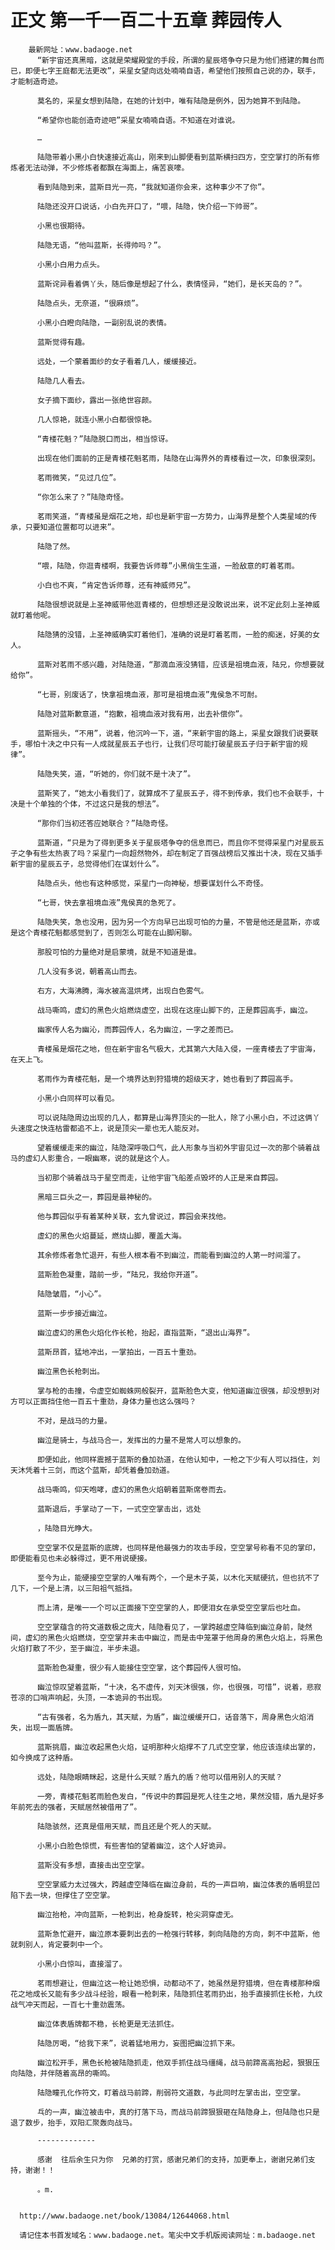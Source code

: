 # 正文 第一千一百二十五章 葬园传人
        最新网址：www.badaoge.net
          “新宇宙还真黑暗，这就是荣耀殿堂的手段，所谓的星辰塔争夺只是为他们搭建的舞台而已，即便七字王庭都无法更改”，采星女望向远处喃喃自语，希望他们按照自己说的办，联手，才能制造奇迹。
      
          莫名的，采星女想到陆隐，在她的计划中，唯有陆隐是例外，因为她算不到陆隐。
      
          “希望你也能创造奇迹吧”采星女喃喃自语。不知道在对谁说。
      
          …
      
          陆隐带着小黑小白快速接近高山，刚来到山脚便看到蓝斯横扫四方，空空掌打的所有修炼者无法动弹，不少修炼者都飘在海面上，痛苦哀嚎。
      
          看到陆隐到来，蓝斯目光一亮，“我就知道你会来，这种事少不了你”。
      
          陆隐还没开口说话，小白先开口了，“喂，陆隐，快介绍一下帅哥”。
      
          小黑也很期待。
      
          陆隐无语，“他叫蓝斯，长得帅吗？”。
      
          小黑小白用力点头。
      
          蓝斯诧异看着俩丫头，随后像是想起了什么，表情怪异，“她们，是长天岛的？”。
      
          陆隐点头，无奈道，“很麻烦”。
      
          小黑小白瞪向陆隐，一副别乱说的表情。
      
          蓝斯觉得有趣。
      
          远处，一个蒙着面纱的女子看着几人，缓缓接近。
      
          陆隐几人看去。
      
          女子摘下面纱，露出一张绝世容颜。
      
          几人惊艳，就连小黑小白都很惊艳。
      
          “青楼花魁？”陆隐脱口而出，相当惊讶。
      
          出现在他们面前的正是青楼花魁茗雨，陆隐在山海界外的青楼看过一次，印象很深刻。
      
          茗雨微笑，“见过几位”。
      
          “你怎么来了？”陆隐奇怪。
      
          茗雨笑道，“青楼虽是烟花之地，却也是新宇宙一方势力，山海界是整个人类星域的传承，只要知道位置都可以进来”。
      
          陆隐了然。
      
          “喂，陆隐，你逛青楼啊，我要告诉师尊”小黑俏生生道，一脸敌意的盯着茗雨。
      
          小白也不爽，“肯定告诉师尊，还有神威师兄”。
      
          陆隐很想说就是上圣神威带他逛青楼的，但想想还是没敢说出来，说不定此刻上圣神威就盯着他呢。
      
          陆隐猜的没错，上圣神威确实盯着他们，准确的说是盯着茗雨，一脸的痴迷，好美的女人。
      
          蓝斯对茗雨不感兴趣，对陆隐道，“那滴血液没猜错，应该是祖境血液，陆兄，你想要就给你”。
      
          “七哥，别废话了，快拿祖境血液，那可是祖境血液”鬼侯急不可耐。
      
          陆隐对蓝斯歉意道，“抱歉，祖境血液对我有用，出去补偿你”。
      
          蓝斯摇头，“不用”，说着，他沉吟一下，道，“来新宇宙的路上，采星女跟我们说要联手，哪怕十决之中只有一人成就星辰五子也行，让我们尽可能打破星辰五子归于新宇宙的规律”。
      
          陆隐失笑，道，“听她的，你们就不是十决了”。
      
          蓝斯笑了，“她太小看我们了，就算成不了星辰五子，得不到传承，我们也不会联手，十决是十个单独的个体，不过这只是我的想法”。
      
          “那你们当初还答应她联合？”陆隐奇怪。
      
          蓝斯道，“只是为了得到更多关于星辰塔争夺的信息而已，而且你不觉得采星门对星辰五子之争有些太热衷了吗？采星门一向超然物外，却在制定了百强战榜后又推出十决，现在又插手新宇宙的星辰五子，总觉得他们在谋划什么”。
      
          陆隐点头，他也有这种感觉，采星门一向神秘，想要谋划什么不奇怪。
      
          “七哥，快去拿祖境血液”鬼侯真的急死了。
      
          陆隐失笑，急也没用，因为另一个方向早已出现可怕的力量，不管是他还是蓝斯，亦或是这个青楼花魁都感觉到了，否则怎么可能在山脚闲聊。
      
          那股可怕的力量绝对是启蒙境，就是不知道是谁。
      
          几人没有多说，朝着高山而去。
      
          右方，大海沸腾，海水被高温烘烤，出现白色雾气。
      
          战马嘶鸣，虚幻的黑色火焰燃烧虚空，出现在这座山脚下的，正是葬园高手，幽泣。
      
          幽家传人名为幽沁，而葬园传人，名为幽泣，一字之差而已。
      
          青楼虽是烟花之地，但在新宇宙名气极大，尤其第六大陆入侵，一座青楼去了宇宙海，在天上飞。
      
          茗雨作为青楼花魁，是一个境界达到狩猎境的超级天才，她也看到了葬园高手。
      
          小黑小白同样可以看见。
      
          可以说陆隐周边出现的几人，都算是山海界顶尖的一批人，除了小黑小白，不过这俩丫头速度之快连枯雷都追不上，说是顶尖一辈也无人能反对。
      
          望着缓缓走来的幽泣，陆隐深呼吸口气，此人形象与当初外宇宙见过一次的那个骑着战马的虚幻人影重合，一眼幽寒，说的就是这个人。
      
          当初那个骑着战马于星空而走，让他宇宙飞船差点毁坏的人正是来自葬园。
      
          黑暗三巨头之一，葬园是最神秘的。
      
          他与葬园似乎有着某种关联，玄九曾说过，葬园会来找他。
      
          虚幻的黑色火焰蔓延，燃烧山脚，覆盖大海。
      
          其余修炼者急忙退开，有些人根本看不到幽泣，而能看到幽泣的人第一时间溜了。
      
          蓝斯脸色凝重，踏前一步，“陆兄，我给你开道”。
      
          陆隐皱眉，“小心”。
      
          蓝斯一步步接近幽泣。
      
          幽泣虚幻的黑色火焰化作长枪，抬起，直指蓝斯，“退出山海界”。
      
          蓝斯昂首，猛地冲出，一掌拍出，一百五十重劲。
      
          幽泣黑色长枪刺出。
      
          掌与枪的击撞，令虚空如蜘蛛网般裂开，蓝斯脸色大变，他知道幽泣很强，却没想到对方可以正面挡住他一百五十重劲，身体力量也这么强吗？
      
          不对，是战马的力量。
      
          幽泣是骑士，与战马合一，发挥出的力量不是常人可以想象的。
      
          即便如此，他同样震撼于蓝斯的叠加劲道，在他认知中，一枪之下少有人可以挡住，刘天沐凭着十三剑，而这个蓝斯，却凭着叠加劲道。
      
          战马嘶鸣，仰天咆哮，虚幻的黑色火焰朝着蓝斯席卷而去。
      
          蓝斯退后，手掌动了一下，一式空空掌击出，远处
      
          ，陆隐目光睁大。
      
          空空掌不仅是蓝斯的底牌，也同样是他最强力的攻击手段，空空掌号称看不见的掌印，即便能看见也未必躲得过，更不用说硬接。
      
          至今为止，能硬接空空掌的人唯有两个，一个是木子英，以木化天赋硬抗，但也抗不了几下，一个是上清，以三阳祖气抵挡。
      
          而上清，是唯一一个可以正面接下空空掌的人，即便泪女在承受空空掌后也吐血。
      
          空空掌蕴含的符文道数极之庞大，陆隐看见了，一掌跨越虚空降临到幽泣身前，陡然间，虚幻的黑色火焰燃烧，空空掌并未击中幽泣，而是击中笼罩于他周身的黑色火焰上，将黑色火焰打散了不少，至于幽泣，半步未退。
      
          蓝斯脸色凝重，很少有人能接住空空掌，这个葬园传人很可怕。
      
          幽泣惊叹望着蓝斯，“十决，名不虚传，刘天沐很强，你，也很强，可惜”，说着，悲寂苍凉的口哨声响起，头顶，一本诡异的书出现。
      
          “古有强者，名为盾九，其天赋，为盾”，幽泣缓缓开口，话音落下，周身黑色火焰消失，出现一面盾牌。
      
          蓝斯挑眉，幽泣收起黑色火焰，证明那种火焰撑不了几式空空掌，他应该连续出掌的，如今换成了这种盾。
      
          远处，陆隐眼睛眯起，这是什么天赋？盾九的盾？他可以借用别人的天赋？
      
          一旁，青楼花魁茗雨脸色发白，“传说中的葬园是死人往生之地，果然没错，盾九是好多年前死去的强者，天赋居然被借用了”。
      
          陆隐骇然，还真是借用天赋，而且还是个死人的天赋。
      
          小黑小白脸色惊慌，有些害怕的望着幽泣，这个人好诡异。
      
          蓝斯没有多想，直接击出空空掌。
      
          空空掌威力太过强大，跨越虚空降临在幽泣身前，乓的一声巨响，幽泣体表的盾明显凹陷下去一块，但撑住了空空掌。
      
          幽泣抬枪，冲向蓝斯，一枪刺出，枪身旋转，枪尖洞穿虚无。
      
          蓝斯急忙避开，幽泣原本要刺出去的一枪强行转移，刺向陆隐的方向，刺不中蓝斯，他就刺别人，肯定要刺中一个。
      
          小黑小白惊叫，直接溜了。
      
          茗雨想避让，但幽泣这一枪让她恐惧，动都动不了，她虽然是狩猎境，但在青楼那种烟花之地成长又能有多少战斗经验，眼看一枪刺来，陆隐抓住茗雨扔出，抬手直接抓住长枪，九纹战气冲天而起，一百七十重劲震荡。
      
          幽泣体表盾牌都不稳，长枪更是无法抓住。
      
          陆隐厉喝，“给我下来”，说着猛地用力，妄图把幽泣抓下来。
      
          幽泣松开手，黑色长枪被陆隐抓走，他双手抓住战马缰绳，战马前蹄高高抬起，狠狠压向陆隐，并伴随着高昂的嘶鸣。
      
          陆隐瞳孔化作符文，盯着战马前蹄，削弱符文道数，与此同时左掌击出，空空掌。
      
          乓的一声，幽泣被击中，真的打落下马，而战马前蹄狠狠砸在陆隐身上，但陆隐也只是退了数步，抬手，双阳汇聚轰向战马。
      
          -------------
      
          感谢  往后余生只为你  兄弟的打赏，感谢兄弟们的支持，加更奉上，谢谢兄弟们支持，谢谢！！
      
          。m.
      
      
      http://www.badaoge.net/book/13084/12644068.html
      
      请记住本书首发域名：www.badaoge.net。笔尖中文手机版阅读网址：m.badaoge.net